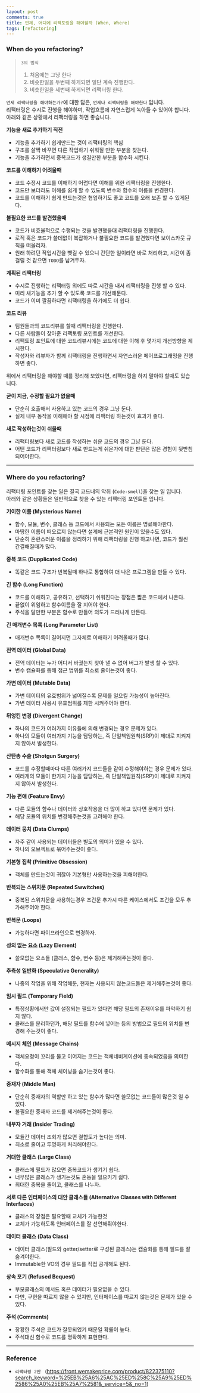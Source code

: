 ```yaml
---
layout: post
comments: true
title: 언제, 어디에 리팩토링을 해야할까 (When, Where)
tags: [refactoring]
---
```


### When do you refactoring?

> `3의 법칙`
> 1. 처음에는 그냥 한다
> 2. 비슷한일을 두번째 하게되면 일단 계속 진행한다.
> 3. 비슷한일을 세번째 하게되면 리팩터링 한다.

`언제 리팩터링을 해야하는가?`에 대한 답은, `언제나 리팩터링을 해야한다` 입니다.  
리팩터링은 수시로 진행을 해야하며, 작업흐름에 자연스럽게 녹아들 수 있어야 합니다. 아래와 같은 상황에서 리팩터링을 하면 좋습니다.  

**기능을 새로 추가하기 직전**  
- 기능을 추가하기 쉽게만드는 것이 리팩터링의 핵심 
- 구조를 살짝 바꾸면 다른 작업하기 쉬워질 만한 부분을 찾는다.
- 기능을 추가하면서 중복코드가 생길만한 부분을 함수화 시킨다.

**코드를 이해하기 어려울때**
- 코드 수정시 코드를 이해하기 어렵다면 이해를 위한 리팩터링을 진행한다.
- 코드만 보더라도 이해를 쉽게 할 수 있도록 변수와 함수의 이름을 변경한다.
- 코드를 이해하기 쉽게 만드는것은 협업하기도 좋고 코드를 오래 보존 할 수 있게된다.

**불필요한 코드를 발견했을때**
- 코드가 비효율적으로 수행되는 것을 발견했을대 리팩터링을 진행한다.
- 로직 혹은 코드가 쓸데없이 복잡하거나 불필요한 코드를 발견했다면 보이스카웃 규칙을 떠올리자.
- 원래 하려던 작업시간을 뺏길 수 있으니 간단한 일이라면 바로 처리하고, 시간이 좀 걸릴 것 같으면 `TODO`를 남겨두자.

**계획된 리팩터링**
- 수시로 진행하는 리팩터링 외에도 따로 시간을 내서 리팩터링을 진행 할 수 있다.
- 미리 새기능을 추가 할 수 있도록 코드를 개선해둔다.
- 코드가 이미 깔끔하다면 리팩터링을 하기에도 더 쉽다.

**코드 리뷰**
- 팀원들과의 코드리뷰를 할때 리팩터링을 진행한다.
- 다른 사람들이 찾아준 리팩토링 포인트를 개선한다.
- 리팩토링 포인트에 대한 코드리뷰시에는 코드에 대한 이해 후 몇가지 개선방향을 제시한다.
- 작성자와 리뷰자가 함께 리팩터링을 진행하면서 자연스러운 페어프로그래밍을 진행하면 좋다.

위에서 리팩터링을 해야할 때를 정리해 보았다면, 리팩터링을 하지 말아야 할때도 있습니다.

**굳이 지금, 수정할 필요가 없을때**
- 단순히 호출해서 사용하고 있는 코드의 경우 그냥 둔다.
- 실제 내부 동작을 이해해야 할 시점에 리팩터링 하는것이 효과가 좋다.

**새로 작성하는것이 쉬울때**
- 리팩터링보다 새로 코드를 작성하는 쉬운 코드의 경우 그냥 둔다.
- 어떤 코드가 리팩터링보다 새로 만드는게 쉬운가에 대한 판단은 많은 경험이 뒷받침 되어야한다.

---

### Where do you refactoring?

리팩터링 포인트를 찾는 일은 결국 코드내의 악취 (`Code-smell`)을 찾는 일 입니다.  
아래와 같은 상황들은 일반적으로 찾을 수 있는 리팩터링 포인트들 입니다.

**기이한 이름 (Mysterious Name)**
- 함수, 모듈, 변수, 클래스 등 코드에서 사용되는 모든 이름은 명료해야한다.
- 마땅한 이름이 떠오르지 않는다면 설계에 근본적인 원인이 있을수도 있다.
- 단순히 혼란스러운 이름을 정리하기 위해 리팩터링을 진행 하고나면, 코드가 훨씬 간결해질때가 많다.

**중복 코드 (Dupplicated Code)**
- 똑같은 코드 구조가 반복될때 하나로 통합하여 더 나은 프로그램을 만들 수 있다.

**긴 함수 (Long Function)**
- 코드를 이해하고, 공유하고, 선택하기 쉬워진다는 장점은 짧은 코드에서 나온다.
- 끝없이 위임하고 함수이름을 잘 지어야 한다.
- 주석을 달만한 부분은 함수로 만들어 의도가 드러나게 만든다.

**긴 매개변수 목록 (Long Parameter List)**
- 매개변수 목록이 길어지면 그자체로 이해하기 어려울때가 많다.

**전역 데이터 (Global Data)**
- 전역 데이터는 누가 어디서 바궜는지 찾아 낼 수 없어 버그가 발생 할 수 있다.
- 변수 캡슐화를 통해 접근 범위를 최소로 줄이는것이 좋다.

**가변 데이터 (Mutable Data)**
- 가변 데이터의 유효범위가 넓어질수록 문제를 일으킬 가능성이 높아진다.
- 가변 데이터 사용시 유효범위를 제한 시켜주어야 한다.

**뒤엉킨 변경 (Divergent Change)**
- 하나의 코드가 여러가지 이유들에 의해 변경되는 경우 문제가 있다.
- 하나의 모듈이 여러가지 기능을 담당하는, 즉 단일책임원칙(SRP)이 제대로 지켜지지 않아서 발생한다.

**산탄총 수술 (Shotgun Surgery)**
- 코드를 수정할때마다 다른 여러가지 코드들을 같이 수정해야하는 경우 문제가 있다.
- 여러개의 모듈이 한가지 기능을 담당하는, 즉 단일책임원칙(SRP)이 제대로 지켜지지 않아서 발생한다.

**기능 편애 (Feature Envy)**
- 다른 모듈의 함수나 데이터와 상호작용을 더 많이 하고 있다면 문제가 있다.
- 해당 모듈의 위치를 변경해주는것을 고려해야 한다. 

**데이터 뭉치 (Data Clumps)**
- 자주 같이 사용되는 데이터들은 별도의 의미가 있을 수 있다.
- 하나의 오브젝트로 묶어주는것이 좋다.

**기본형 집착 (Primitive Obsession)**
- 객체를 만드는것이 귀찮아 기본형만 사용하는것을 피해야한다.

**반복되는 스위치문 (Repeated Swwitches)**
- 중복된 스위치문을 사용하는경우 조건문 추가시 다른 케이스에서도 조건을 모두 추가해주어야 한다.

**반복문 (Loops)**
- 가능하다면 파이프라인으로 변경하자.

**성의 없는 요소 (Lazy Element)**
- 쓸모없는 요소들 (클래스, 함수, 변수 등)은 제거해주는것이 좋다.

**추측성 일반화 (Speculative Generality)**
- 나중의 작업을 위해 작업해둔, 현재는 사용되지 않는코드들은 제거해주는것이 좋다.

**임시 필드 (Temporary Field)**
- 특정상황에서만 값이 설정되는 필드가 있다면 해당 필드의 존재이유를 파악하기 쉽지 않다.
- 클래스를 분리하던가, 해당 필드를 함수에 넣어는 등의 방법으로 필드의 위치를 변경해 주는것이 좋다.

**메시지 체인 (Message Chains)**
- 객체요청이 꼬리를 물고 이어지는 코드는 객체네비게이션에 종속되었음을 의미한다.
- 함수화를 통해 객체 체이닝을 숨기는것이 좋다.

**중재자 (Middle Man)**
- 단순히 중재자의 역할만 하고 있는 함수가 많다면 쓸모없는 코드들이 많은것 일 수 있다.
- 불필요한 중재자 코드를 제거해주는것이 좋다.

**내부자 거래 (Insider Trading)**
- 모듈간 데이터 조회가 많으면 결합도가 높다는 의미.
- 최소로 줄이고 투명하게 처리해야한다.

**거대한 클래스 (Large Class)**
- 클래스에 필드가 많으면 중복코드가 생기기 쉽다.
- 너무많은 클래스가 생기는것도 혼동을 일으키기 쉽다.
- 최대한 중복을 줄이고, 클래스를 나누자.

**서로 다른 인터페이스의 대안 클래스들 (Alternative Classes with Different Interfaces)**
- 클래스의 장점은 필요할때 교체가 가능한것
- 교체가 가능하도록 인터페이스를 잘 선언해줘야한다.

**데이터 클래스 (Data Class)**
- 데이터 클래스(필드와 getter/setter로 구성된 클래스)는 캡슐화를 통해 필드를 잘 숨겨야한다.
- Immutable한 VO의 경우 필드를 직접 공개해도 된다.

**상속 포기 (Refused Bequest)**
- 부모클래스의 메서드 혹은 데이터가 필요없을 수 있다.
- 다만, 구현을 따르지 않을 수 있지만, 인터페이스를 따르지 않는것은 문제가 있을 수 있다.

**주석 (Comments)**
- 장황한 주석은 코드가 잘못되었기 때문일 확률이 높다.
- 주석대신 함수로 코드를 명확하게 표현한다.

---
### Reference

- `리팩터링 2판 ` 
(https://front.wemakeprice.com/product/822375110?search_keyword=%25EB%25A6%25AC%25ED%258C%25A9%25ED%2586%25A0%25EB%25A7%2581&_service=5&_no=1)